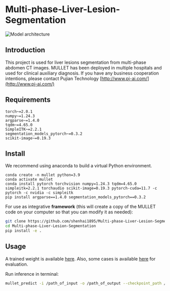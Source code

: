 # Multi-phase-Liver-Lesion-Segmentation

![Model architecture](docs/MULLET.svg)

## Introduction
This project is used for liver lesions segmentation from multi-phase abdomen CT images. MULLET has been deployed in multiple hospitals and used for clinical auxiliary diagnosis. If you have any business cooperation intentions, please contact Pujian Technology [http://www.pj-ai.com/](http://www.pj-ai.com/)


## Requirements

```
torch~=2.0.1
numpy~=1.24.3
argparse~=1.4.0
tqdm~=4.65.0
SimpleITK~=2.2.1
segmentation_models_pytorch~=0.3.2
scikit-image~=0.19.3
```

## Install
We recommend using anaconda to build a virtual Python environment. 
```
conda create -n mullet python=3.9
conda activate mullet
conda install pytorch torchvision numpy=1.24.3 tqdm=4.65.0 simpleitk=2.2.1 torchaudio scikit-image=0.19.3 pytorch-cuda=11.7 -c pytorch -c nvidia -c simpleitk
pip install argparse==1.4.0 segmentation_models_pytorch==0.3.2
```
For use as integrative **framework** (this will create a copy of the MULLET code on your computer so that you can modify it as needed):
```bash
git clone https://github.com/shenhai1895/Multi-phase-Liver-Lesion-Segmentation.git
cd Multi-phase-Liver-Lesion-Segmentation
pip install -e .
```

## Usage

A trained weight is
available [here](https://drive.google.com/file/d/1JJxwhunUES6D3cYH1BzA7elslU0ymlPj/view?usp=sharing).
Also, some cases is available [here](https://drive.google.com/file/d/125EvD3rp1BXqMlD2ahsib0jl-B68bEa2/view?usp=sharing) for evaluation. 

Run inference in terminal:

```bash
mullet_predict -i /path_of_input -o /path_of_output --checkpoint_path /path_of_checkpoint --devices 0 1 2 3
```